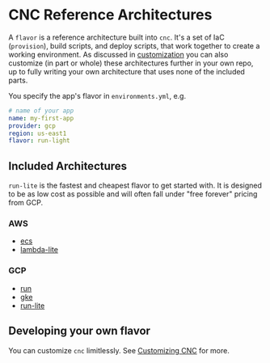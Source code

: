 # CNC Reference Architectures

A `flavor` is a reference architecture built into `cnc`. It's a set of IaC (`provision`), build scripts, and deploy scripts, that work together to create a working environment. As discussed in [customization](/customization/overview/) you can also customize (in part or whole) these architectures further in your own repo, up to fully writing your own architecture that uses none of the included parts.

You specify the app's flavor in `environments.yml`, e.g.

```yaml
# name of your app
name: my-first-app
provider: gcp
region: us-east1
flavor: run-light
```

## Included Architectures

`run-lite` is the fastest and cheapest flavor to get started with. It is designed to be as low cost as possible and will often fall under "free forever" pricing from GCP.

### AWS

- [ecs](./aws/ecs.md)
- [lambda-lite](./aws/lambda-lite.md)

### GCP

- [run](./gcp/run.md)
- [gke](./gcp/gke.md)
- [run-lite](./gcp/run-lite.md)


## Developing your own flavor

You can customize `cnc` limitlessly. See [Customizing CNC](/customization/overview/) for more.

